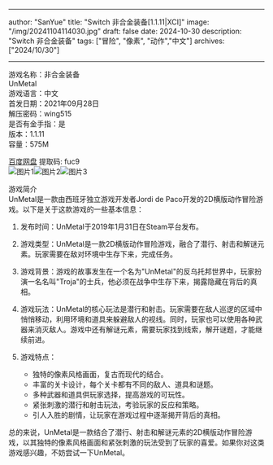 
---
author: "SanYue"
title: "Switch 非合金装备[1.1.11|XCI]"
image: "/img/20241104114030.jpg"
draft: false
date: 2024-10-30
description: "Switch 非合金装备"
tags: ["冒险", "像素", "动作","中文"]
archives: ["2024/10/30"]

---

游戏名称：非合金装备   
UnMetal    
游戏语言：中文  
首发日期：2021年09月28日  
解压密码：wing515  
是否有金手指：是  
版本：1.1.11   
容量：575M

[百度网盘](https://pan.baidu.com/s/1HIfDCF_91aiX5QyP_ml60Q) 提取码: fuc9  
![图片1](/img/scduoe.jpg)![图片2](/img/scduoh.jpg)![图片3](/img/scduod.jpg)  

游戏简介  
UnMetal是一款由西班牙独立游戏开发者Jordi de Paco开发的2D横版动作冒险游戏。以下是关于这款游戏的一些基本信息：

1. 发布时间：UnMetal于2019年1月31日在Steam平台发布。

2. 游戏类型：UnMetal是一款2D横版动作冒险游戏，融合了潜行、射击和解谜元素。玩家需要在敌对环境中生存下来，完成任务。

3. 游戏背景：游戏的故事发生在一个名为"UnMetal"的反乌托邦世界中，玩家扮演一名名叫"Troja"的士兵，他必须在战争中生存下来，揭露隐藏在背后的真相。

4. 游戏玩法：UnMetal的核心玩法是潜行和射击。玩家需要在敌人巡逻的区域中悄悄移动，利用环境和道具来躲避敌人的视线。同时，玩家也可以使用各种武器来消灭敌人。游戏中还有解谜元素，需要玩家找到线索，解开谜题，才能继续前进。

5. 游戏特点：
   - 独特的像素风格画面，复古而现代的结合。
   - 丰富的关卡设计，每个关卡都有不同的敌人、道具和谜题。
   - 多种武器和道具供玩家选择，提高游戏的可玩性。
   - 紧张刺激的潜行和射击玩法，考验玩家的反应和策略。
   - 引人入胜的剧情，让玩家在游戏过程中逐渐揭开背后的真相。

总的来说，UnMetal是一款结合了潜行、射击和解谜元素的2D横版动作冒险游戏，以其独特的像素风格画面和紧张刺激的玩法受到了玩家的喜爱。如果你对这类游戏感兴趣，不妨尝试一下UnMetal。
